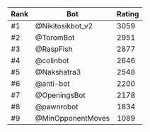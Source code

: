 Rank|Bot|Rating
---|---|---
#1|@Nikitosikbot_v2|3059
#2|@ToromBot|2951
#3|@RaspFish|2877
#4|@colinbot|2646
#5|@Nakshatra3|2548
#6|@anti-bot|2200
#7|@OpeningsBot|2178
#8|@pawnrobot|1834
#9|@MinOpponentMoves|1089
